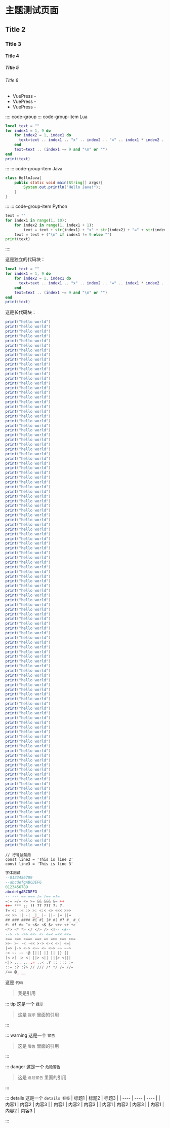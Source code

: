 # 主题测试页面
## Title 2
### Title 3
#### Title 4
##### Title 5
###### Title 6

- VuePress - <Badge type="tip" text="v2" vertical="top" />
- VuePress - <Badge type="warning" text="v2" vertical="middle" />
- VuePress - <Badge type="danger" text="v2" vertical="bottom" />

:::: code-group
::: code-group-item Lua

```lua ts{4,6}
local text = ""
for index1 = 1, 9 do
    for index2 = 1, index1 do
      text=text .. index1 .. "x" .. index2 .. "=" .. index1 * index2 .. (index2 ~= 9 and " " or "")
    end
    text=text .. (index1 ~= 9 and "\n" or "")
end
print(text)
```
:::
::: code-group-item Java

``` java ts{1,3}
class HelloJava{
    public static void main(String[] args){
        System.out.println("Hello Java!");
    }
}
```
:::
::: code-group-item Python

``` python
text = ""
for index1 in range(1, 10):
    for index2 in range(1, index1 + 1):
        text = text + str(index1) + "x" + str(index2) + "=" + str(index1 * index2) + (" " if index2 != index1 else "")
    text = text + ("\n" if index1 != 9 else "")
print(text)
```
::::

这是独立的代码块：

``` lua 
local text = ""
for index1 = 1, 9 do
    for index2 = 1, index1 do
      text=text .. index1 .. "x" .. index2 .. "=" .. index1 * index2 .. (index2 ~= 9 and " " or "")
    end
    text=text .. (index1 ~= 9 and "\n" or "")
end
print(text)
```

这是长代码块：

``` lua ts{112}
print("hello world")
print("hello world")
print("hello world")
print("hello world")
print("hello world")
print("hello world")
print("hello world")
print("hello world")
print("hello world")
print("hello world")
print("hello world")
print("hello world")
print("hello world")
print("hello world")
print("hello world")
print("hello world")
print("hello world")
print("hello world")
print("hello world")
print("hello world")
print("hello world")
print("hello world")
print("hello world")
print("hello world")
print("hello world")
print("hello world")
print("hello world")
print("hello world")
print("hello world")
print("hello world")
print("hello world")
print("hello world")
print("hello world")
print("hello world")
print("hello world")
print("hello world")
print("hello world")
print("hello world")
print("hello world")
print("hello world")
print("hello world")
print("hello world")
print("hello world")
print("hello world")
print("hello world")
print("hello world")
print("hello world")
print("hello world")
print("hello world")
print("hello world")
print("hello world")
print("hello world")
print("hello world")
print("hello world")
print("hello world")
print("hello world")
print("hello world")
print("hello world")
print("hello world")
print("hello world")
print("hello world")
print("hello world")
print("hello world")
print("hello world")
print("hello world")
print("hello world")
print("hello world")
print("hello world")
print("hello world")
print("hello world")
print("hello world")
print("hello world")
print("hello world")
print("hello world")
print("hello world")
print("hello world")
print("hello world")
print("hello world")
print("hello world")
print("hello world")
print("hello world")
print("hello world")
print("hello world")
print("hello world")
print("hello world")
print("hello world")
print("hello world")
print("hello world")
print("hello world")
print("hello world")
print("hello world")
print("hello world")
print("hello world")
print("hello world")
print("hello world")
print("hello world")
print("hello world")
print("hello world")
print("hello world")
print("hello world")
print("hello world")
print("hello world")
print("hello world")
print("hello world")
print("hello world")
print("hello world")
print("hello world")
print("hello world")
print("hello world")
print("hello world")
print("hello world")
print("hello world")
```

```ts:no-line-numbers
// 行号被禁用
const line2 = 'This is line 2'
const line3 = 'This is line 3'
```

``` lua
字体测试
--0123456789
--abcdefgABCDEFG
0123456789
abcdefgABCDEFG
-- --- == === != !== =!=
=:= =/= <= >= && &&& &= ++
+++ *** ;; !! ?? ??? ?: ?.
?= <: :< :> >: <:< <> <<< >>>
<< >> || -| _|_ |- ||- |= ||=
## ### #### #{ #[ ]# #( #? #_ #_(
#: #! #= ^= <$> <$ $> <+> <+ +>
<*> <* *> </ </> /> <!-- <#--
--> -> ->> <<- <- <=< =<< <<=
<== <=> <==> ==> => =>> >=> >>=
>>- >- -< -<< >-> <-< <-| <=|
|=> |-> <-> <~~ <~ <~> ~~ ~~>
~> ~- -~ ~@ [||] |] [| |} {|
[< >] |> <| ||> <|| |||> <|||
<|> ... .. .= ..< .? :: ::: :=
::= :? :?> // /// /* */ /= //=
/== @_ __
```

这是 `代码`

>我是引用


::: tip
这是一个 `提示`
> 这是 `提示` 里面的引用

:::

::: warning
这是一个 `警告`
> 这是 `警告` 里面的引用

:::

::: danger
这是一个 `危险警告`
> 这是 `危险警告` 里面的引用

:::

::: details
这是一个 `details 标签`
| 标题1 | 标题2 | 标题3 |
| ---- | ---- | ---- |
| 内容1 | 内容2 | 内容3 |
| 内容1 | 内容2 | 内容3 |
| 内容1 | 内容2 | 内容3 |
| 内容1 | 内容2 | 内容3 |

:::